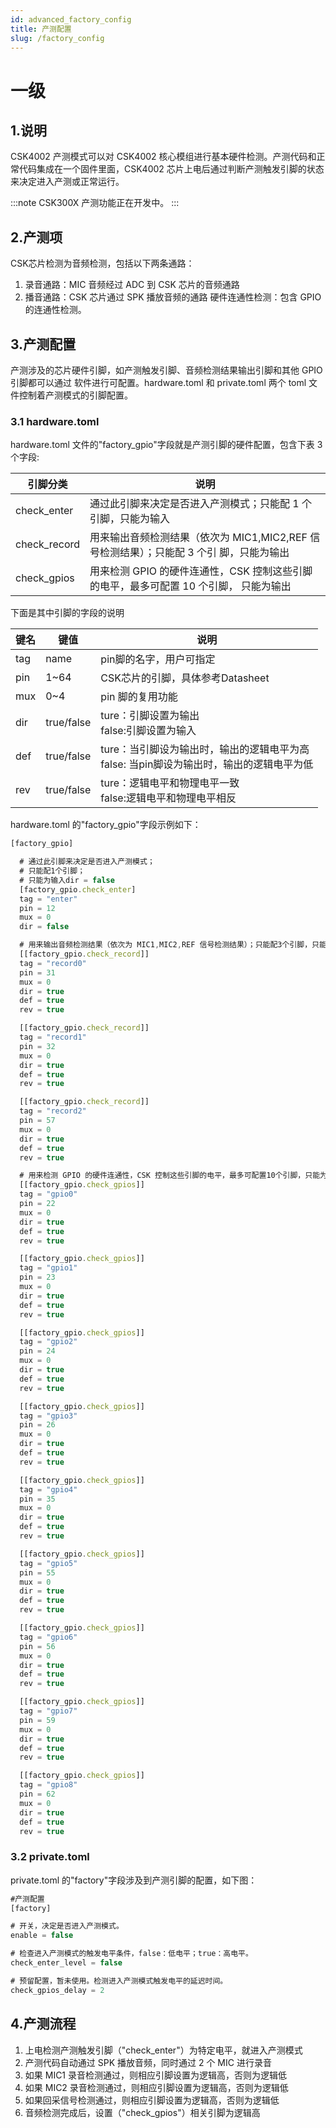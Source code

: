 ```yaml
---
id: advanced_factory_config 
title: 产测配置
slug: /factory_config
---
```

# 一级

## 1.说明

CSK4002 产测模式可以对 CSK4002 核心模组进行基本硬件检测。产测代码和正常代码集成在一个固件里面，CSK4002 芯片上电后通过判断产测触发引脚的状态来决定进入产测或正常运行。

:::note CSK300X 产测功能正在开发中。
:::

## 2.产测项

 CSK芯片检测为音频检测，包括以下两条通路：

 1. 录音通路：MIC 音频经过 ADC 到 CSK 芯片的音频通路 
 2. 播音通路：CSK 芯片通过 SPK 播放音频的通路 硬件连通性检测：包含 GPIO 的连通性检测。

## 3.产测配置 

产测涉及的芯片硬件引脚，如产测触发引脚、音频检测结果输出引脚和其他 GPIO 引脚都可以通过 软件进行可配置。hardware.toml 和 private.toml 两个 toml 文件控制着产测模式的引脚配置。

### 3.1 hardware.toml

hardware.toml 文件的"factory_gpio"字段就是产测引脚的硬件配置，包含下表 3 个字段:

| 引脚分类 | 说明 |
| - | - |
| check_enter | 通过此引脚来决定是否进入产测模式；只能配 1 个引脚，只能为输入 |
| check_record | 用来输出音频检测结果（依次为 MIC1,MIC2,REF 信号检测结果）；只能配 3 个引 脚，只能为输出 |
| check_gpios | 用来检测 GPIO 的硬件连通性，CSK 控制这些引脚的电平，最多可配置 10 个引脚， 只能为输出 |

下面是其中引脚的字段的说明

| 键名 | 键值 | 说明 | 
| ----- | - | - | 
| tag | name |  pin脚的名字，用户可指定 |
| pin | 1~64 | CSK芯片的引脚，具体参考Datasheet|
| mux | 0~4 | pin 脚的复用功能 |
| dir | true/false | ture：引脚设置为输出<br/>false:引脚设置为输入 |
| def | true/false | ture：当引脚设为输出时，输出的逻辑电平为高<br/>false: 当pin脚设为输出时，输出的逻辑电平为低 |
| rev |  true/false| ture：逻辑电平和物理电平一致<br/>false:逻辑电平和物理电平相反 |

hardware.toml 的"factory_gpio"字段示例如下：

```js
[factory_gpio]

  # 通过此引脚来决定是否进入产测模式；
  # 只能配1个引脚；
  # 只能为输入dir = false
  [factory_gpio.check_enter]
  tag = "enter"
  pin = 12
  mux = 0
  dir = false

  # 用来输出音频检测结果（依次为 MIC1,MIC2,REF 信号检测结果）；只能配3个引脚，只能为输出（dir = true）。
  [[factory_gpio.check_record]]
  tag = "record0"
  pin = 31
  mux = 0
  dir = true
  def = true
  rev = true

  [[factory_gpio.check_record]]
  tag = "record1"
  pin = 32
  mux = 0
  dir = true
  def = true
  rev = true

  [[factory_gpio.check_record]]
  tag = "record2"
  pin = 57
  mux = 0
  dir = true
  def = true
  rev = true

  # 用来检测 GPIO 的硬件连通性，CSK 控制这些引脚的电平，最多可配置10个引脚，只能为输出（dir = true）。
  [[factory_gpio.check_gpios]]
  tag = "gpio0"
  pin = 22
  mux = 0
  dir = true
  def = true
  rev = true

  [[factory_gpio.check_gpios]]
  tag = "gpio1"
  pin = 23
  mux = 0
  dir = true
  def = true
  rev = true

  [[factory_gpio.check_gpios]]
  tag = "gpio2"
  pin = 24
  mux = 0
  dir = true
  def = true
  rev = true

  [[factory_gpio.check_gpios]]
  tag = "gpio3"
  pin = 26
  mux = 0
  dir = true
  def = true
  rev = true

  [[factory_gpio.check_gpios]]
  tag = "gpio4"
  pin = 35
  mux = 0
  dir = true
  def = true
  rev = true

  [[factory_gpio.check_gpios]]
  tag = "gpio5"
  pin = 55
  mux = 0
  dir = true
  def = true
  rev = true

  [[factory_gpio.check_gpios]]
  tag = "gpio6"
  pin = 56
  mux = 0
  dir = true
  def = true
  rev = true

  [[factory_gpio.check_gpios]]
  tag = "gpio7"
  pin = 59
  mux = 0
  dir = true
  def = true
  rev = true

  [[factory_gpio.check_gpios]]
  tag = "gpio8"
  pin = 62
  mux = 0
  dir = true
  def = true
  rev = true
```

### 3.2 private.toml

private.toml 的"factory"字段涉及到产测引脚的配置，如下图：

```js
#产测配置
[factory]

# 开关，决定是否进入产测模式。
enable = false

# 检查进入产测模式的触发电平条件，false：低电平；true：高电平。
check_enter_level = false

# 预留配置，暂未使用。检测进入产测模式触发电平的延迟时间。
check_gpios_delay = 2
```

## 4.产测流程 
1. 上电检测产测触发引脚（"check_enter"）为特定电平，就进入产测模式 
2. 产测代码自动通过 SPK 播放音频，同时通过 2 个 MIC 进行录音 
3. 如果 MIC1 录音检测通过，则相应引脚设置为逻辑高，否则为逻辑低 
4. 如果 MIC2 录音检测通过，则相应引脚设置为逻辑高，否则为逻辑低 
5. 如果回采信号检测通过，则相应引脚设置为逻辑高，否则为逻辑低 
6. 音频检测完成后，设置（"check_gpios"）相关引脚为逻辑高